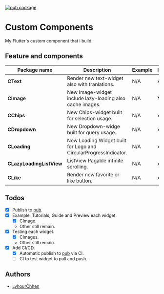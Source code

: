 [![pub package](https://img.shields.io/badge/pub-0.0.1-blueviolet.svg)](https://pub.dev/packages/custom_components)

# Custom Components
My Flutter's custom component that i build.



## Feature and components
 
|Package name| Description | Example|IsDone
|--|--|--|--|
| **CText**  | Render new text-widget also with tranlations. |N/A|x |
|**CImage**|New Image-widget include lazy-loading also cache images.|N/A| **YES**
|**CChips**|New Chips-widget built for selection usage.|N/A|x
|**CDropdown**|New Dropdown-widge built for query usage.|N/A|x
|**CLoading**|New Loading Widget built for Logo and CircularProgressIndicator.|N/A|x
|**CLazyLoadingListView**|ListView Pagable infinite scrolling.|N/A|x
|**CLike**|Render new favorite or like button.|N/A|x

## Todos
- [x] Publish to [pub](pub.dev).
- [x] Example, Tutorials, Guide and Preview each widget.
  - [x] CImage.
  - Other still remain.
- [x] Testing each widget.
  - [x] CImages.
  - Other still remain.
- [x] Add CI/CD.
  - [x] Automatic publish to [pub](pub.dev) via CI.
  - [ ] CI to test widget to pull and push.

## Authors 
- [LyhourChhen](https://github.com/lyhourchhen)

